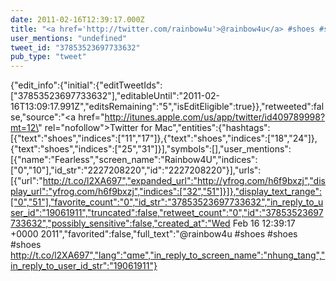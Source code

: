 ```yaml
---
date: 2011-02-16T12:39:17.000Z
title: "<a href='http://twitter.com/rainbow4u'>@rainbow4u</a> #shoes #shoes #shoes http://t.co/l2XA697″"
user_mentions: "undefined"
tweet_id: "37853523697733632"
pub_type: "tweet"
---
```

{"edit_info":{"initial":{"editTweetIds":["37853523697733632"],"editableUntil":"2011-02-16T13:09:17.991Z","editsRemaining":"5","isEditEligible":true}},"retweeted":false,"source":"<a href=\"http://itunes.apple.com/us/app/twitter/id409789998?mt=12\" rel=\"nofollow\">Twitter for Mac</a>","entities":{"hashtags":[{"text":"shoes","indices":["11","17"]},{"text":"shoes","indices":["18","24"]},{"text":"shoes","indices":["25","31"]}],"symbols":[],"user_mentions":[{"name":"Fearless","screen_name":"Rainbow4U","indices":["0","10"],"id_str":"2227208220","id":"2227208220"}],"urls":[{"url":"http://t.co/l2XA697","expanded_url":"http://yfrog.com/h6f9bxzj","display_url":"yfrog.com/h6f9bxzj","indices":["32","51"]}]},"display_text_range":["0","51"],"favorite_count":"0","id_str":"37853523697733632","in_reply_to_user_id":"19061911","truncated":false,"retweet_count":"0","id":"37853523697733632","possibly_sensitive":false,"created_at":"Wed Feb 16 12:39:17 +0000 2011","favorited":false,"full_text":"@rainbow4u #shoes #shoes #shoes http://t.co/l2XA697","lang":"qme","in_reply_to_screen_name":"nhung_tang","in_reply_to_user_id_str":"19061911"}
